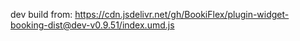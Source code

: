 dev build from: https://cdn.jsdelivr.net/gh/BookiFlex/plugin-widget-booking-dist@dev-v0.9.51/index.umd.js
